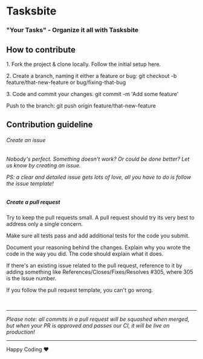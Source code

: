 # Tasksbite

### "Your Tasks" - Organize it all with Tasksbite

## How to contribute
<p>1. Fork the project & clone locally. Follow the initial setup here.</p>
<p>2. Create a branch, naming it either a feature or bug: git checkout -b feature/that-new-feature or bug/fixing-that-bug</p>
<p>3. Code and commit your changes. git commit -m 'Add some feature'</p>
<p>Push to the branch: git push origin feature/that-new-feature</p>

## Contribution guideline
<h6>  Create an issue<h6>
<p>   Nobody's perfect. Something doesn't work? Or could be done better? Let us know by creating an issue.</p>
<p>   PS: a clear and detailed issue gets lots of love, all you have to do is follow the issue template!</p>
<h5>  Create a pull request</h5>
<p>  Try to keep the pull requests small. A pull request should try its very best to address only a single concern.</p>
<p>  Make sure all tests pass and add additional tests for the code you submit.</p>
<p>  Document your reasoning behind the changes. Explain why you wrote the code in the way you did. The code should explain what it does.</p>
<p>  If there's an existing issue related to the pull request, reference to it by adding something like References/Closes/Fixes/Resolves #305, where 305 is the issue number. </p>
<p>  If you follow the pull request template, you can't go wrong.</p>
<br>
<hr>
<i> Please note: all commits in a pull request will be squashed when merged, but when your PR is approved and passes our CI, it will be live on production!</i>

<br>
<hr>
<p>Happy Coding ❤️</p>
